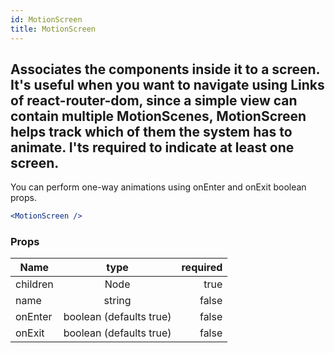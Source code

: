 ```yaml
---
id: MotionScreen
title: MotionScreen
---
```


Associates the components inside it to a screen. It's useful when you want to navigate using Links of react-router-dom,
since a simple view can contain multiple MotionScenes, MotionScreen helps track which of them the system has to animate.
I'ts required to indicate at least one screen.
---
You can perform one-way animations using onEnter and onExit boolean props.

``` jsx
<MotionScreen />
```

### Props

| Name          |      type     |   required |
| ------------- | :-----------: | -----:   |
| children      |   Node        | true |
| name     |   string    |   false |
| onEnter     |   boolean (defaults true)    |   false |
| onExit     |   boolean (defaults true)    |   false |
